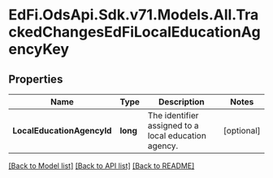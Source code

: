 # EdFi.OdsApi.Sdk.v71.Models.All.TrackedChangesEdFiLocalEducationAgencyKey

## Properties

Name | Type | Description | Notes
------------ | ------------- | ------------- | -------------
**LocalEducationAgencyId** | **long** | The identifier assigned to a local education agency. | [optional] 

[[Back to Model list]](../README.md#documentation-for-models) [[Back to API list]](../README.md#documentation-for-api-endpoints) [[Back to README]](../README.md)

